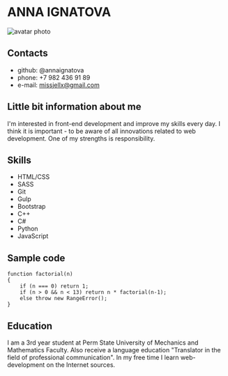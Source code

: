 # ANNA IGNATOVA

<img src="https://i.ibb.co/jMYX4V8/imgonline-com-ua-Resize-jja-H4-H2aq4tlq.jpg" alt="avatar photo"/>

## Contacts

* github: @annaignatova
* phone: +7 982 436 91 89
* e-mail: missjellx@gmail.com

## Little bit information about me

I'm interested in front-end development and improve my skills every day. I think it is important - to be aware of all innovations related to web development.
One of my strengths is responsibility.

## Skills

* HTML/CSS
* SASS
* Git
* Gulp
* Bootstrap
* C++
* C#
* Python
* JavaScript

## Sample code
```
function factorial(n)
{
    if (n === 0) return 1;
    if (n > 0 && n < 13) return n * factorial(n-1);
    else throw new RangeError();
}
```
## Education 

I am a 3rd year student at Perm State University of Mechanics and Mathematics Faculty. Also receive a language education "Translator in the field of professional communication". In my free time I learn web-development on the Internet sources.



